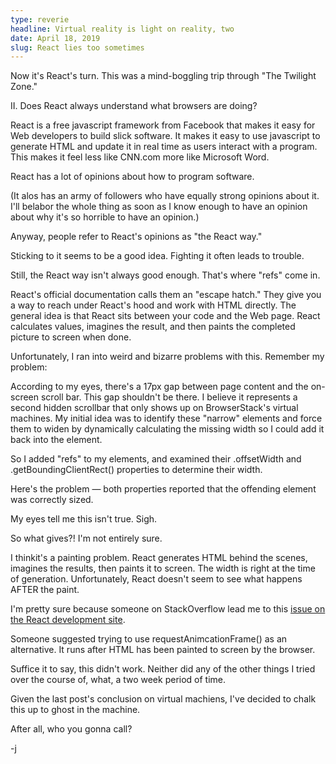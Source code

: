 ```yaml
---
type: reverie
headline: Virtual reality is light on reality, two
date: April 18, 2019
slug: React lies too sometimes
---
```


Now it's React's turn. This was a mind-boggling trip through "The Twilight Zone."

II. Does React always understand what browsers are doing?

React is a free javascript framework from Facebook that makes it easy for Web developers to build slick software. It makes it easy to use javascript to generate HTML and update it in real time as users interact with a program. This makes it feel less like CNN.com more like Microsoft Word.

React has a lot of opinions about how to program software.

(It alos has an army of followers who have equally strong opinions about it. I'll belabor the whole thing as soon as I know enough to have an opinion about why it's so horrible to have an opinion.)

Anyway, people refer to React's opinions as "the React way." 

Sticking to it seems to be a good idea. Fighting it often leads to trouble. 

Still, the React way isn't always good enough. That's where "refs" come in. 

React's official documentation calls them an "escape hatch." They give you a way to reach under React's hood and work with HTML directly. The general idea is that React sits between your code and the Web page. React calculates values, imagines the result, and then paints the completed picture to screen when done.

Unfortunately, I ran into weird and bizarre problems with this. Remember my problem:

According to my eyes, there's a 17px gap between page content and the on-screen scroll bar. This gap shouldn't be there. I believe it represents a second hidden scrollbar that only shows up on BrowserStack's virtual machines. My initial idea was to identify these "narrow" elements and force them to widen by dynamically calculating the missing width so I could add it back into the element.

So I added "refs" to my elements, and examined their .offsetWidth and .getBoundingClientRect() properties to determine their width. 

Here's the problem — both properties reported that the offending element was correctly sized. 

My eyes tell me this isn't true. Sigh.

So what gives?! I'm not entirely sure.

I thinkit's a painting problem. React generates HTML behind the scenes, imagines the results, then paints it to screen. The width is right at the time of generation. Unfortunately, React doesn't seem to see what happens AFTER the paint.

I'm pretty sure because someone on StackOverflow lead me to this [issue on the React development site](https://github.com/facebook/react/issues/2659). 

Someone suggested trying to use requestAnimcationFrame() as an alternative. It runs after HTML has been painted to screen by the browser. 

Suffice it to say, this didn't work. Neither did any of the other things I tried over the course of, what, a two week period of time. 

Given the last post's conclusion on virtual machiens, I've decided to chalk this up to ghost in the machine.

After all, who you gonna call?

-j
